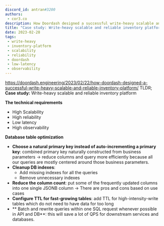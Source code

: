 ```yaml
---
discord_id: antran#3200
authors:
 - cor3.co
description: How Doordash designed a successful write-heavy scalable and reliable inventory platform
title: "Case study: Write-heavy scalable and reliable inventory platform"
date: 2023-02-28
tags:
 - write-heavy
 - inventory-platform
 - scalability
 - reliability
 - doordash
 - low-latency
 - observability
---
```


https://doordash.engineering/2023/02/22/how-doordash-designed-a-successful-write-heavy-scalable-and-reliable-inventory-platform/
TLDR;
**Case study:** Write-heavy scalable and reliable inventory platform

**The technical requirements**
- High Scalability
- High reliability
- Low latency
- High observability

**Database table optimization**
- **Choose a natural primary key instead of auto-incrementing a primary key**: combined primary key naturally constructed from business parameters -> reduce columns and query more efficiently because all our queries are mostly centered around those business parameters.
- **Cleanup DB indexes**:
    + Add missing indexes for all the queries
    + Remove unnecessary indexes
- **Reduce the column count**: put some of the frequently updated columns into one single JSONB column -> There are pros and cons based on use cases
- **Configure TTL for fast-growing tables**: add TTL for high-intensity-write tables which do not need to have data for too long
- ** Batch and rewrite queries within one SQL request whenever possible in API and DB**: this will save a lot of QPS for downstream services and databases.
